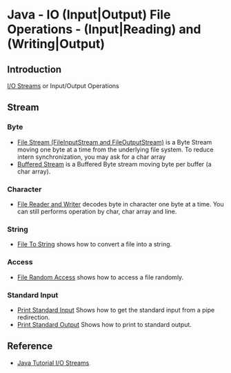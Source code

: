 # Java - IO (Input|Output) File Operations - (Input|Reading) and (Writing|Output) 


## Introduction

[I/O Streams](https://docs.oracle.com/javase/tutorial/essential/io/streams.html) or Input/Output Operations


## Stream

### Byte

  * [File Stream (FileInputStream and FileOutputStream)](FileStreamTest.java) is a Byte Stream moving one byte at a time from the underlying file system. To reduce intern synchronization, you may ask for a char array
  * [Buffered Stream](BufferedStreamTest.java) is a Buffered Byte stream moving byte per buffer (a char array).
  
### Character

  * [File Reader and Writer](FileReaderWriterTest.java) decodes byte in character one byte at a time. You can still performs operation by char, char array and line.

### String

  * [File To String](FileToStringTest.java) shows how to convert a file into a string.
  
### Access

  * [File Random Access](RandomAccessTest.java) shows how to access a file randomly.
  
### Standard Input

  * [Print Standard Input](PrintStandardInput.java) Shows how to get the standard input from a pipe redirection.
  * [Print Standard Output](PrintStandardOutput.java) Shows how to print to standard output.

## Reference

  * [Java Tutorial I/O Streams](https://docs.oracle.com/javase/tutorial/essential/io/streams.html)
  
